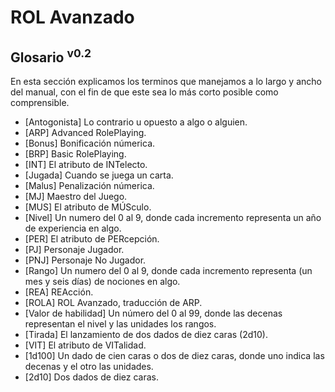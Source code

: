 # ROL Avanzado
## Glosario <sup>v0.2</sup>

En esta sección explicamos los terminos que manejamos a lo largo y ancho del manual, con el fin de que este sea lo más corto posible como comprensible.

* [Antogonista] Lo contrario u opuesto a algo o alguien.
* [ARP] Advanced RolePlaying.
* [Bonus] Bonificación númerica. 
* [BRP] Basic RolePlaying.
* [INT] El atributo de INTelecto.
* [Jugada] Cuando se juega un carta.
* [Malus] Penalización númerica. 
* [MJ] Maestro del Juego.
* [MUS] El atributo de MÚSculo.
* [Nivel] Un numero del 0 al 9, donde cada incremento representa un año de experiencia en algo.
* [PER] El atributo de PERcepción.
* [PJ] Personaje Jugador.
* [PNJ] Personaje No Jugador.
* [Rango] Un numero del 0 al 9, donde cada incremento representa (un mes y seis días) de nociones en algo.
* [REA] REAcción.
* [ROLA] ROL Avanzado, traducción de ARP.
* [Valor de habilidad] Un número del 0 al 99, donde las decenas representan el nivel y las unidades los rangos.
* [Tirada] El lanzamiento de dos dados de diez caras (2d10).
* [VIT] El atributo de VITalidad.
* [1d100] Un dado de cien caras o dos de diez caras, donde uno indica las decenas y el otro las unidades.
* [2d10] Dos dados de diez caras.
